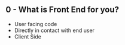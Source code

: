 ## 0 - What is Front End for you?
- User facing code
- Directly in contact with end user
- Client Side